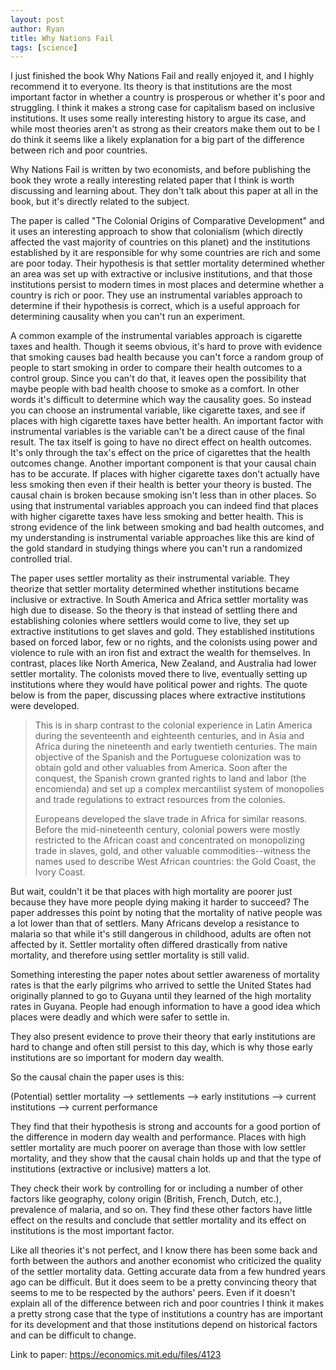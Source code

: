 ```yaml
---
layout: post
author: Ryan
title: Why Nations Fail
tags: [science]
---
```

I just finished the book Why Nations Fail and really enjoyed it, and I highly recommend it to everyone. Its theory is that institutions are the most important factor in whether a country is prosperous or whether it's poor and struggling. I think it makes a strong case for capitalism based on inclusive institutions. It uses some really interesting history to argue its case, and while most theories aren't as strong as their creators make them out to be I do think it seems like a likely explanation for a big part of the difference between rich and poor countries.

Why Nations Fail is written by two economists, and before publishing the book they wrote a really interesting related paper that I think is worth discussing and learning about. They don't talk about this paper at all in the book, but it's directly related to the subject.

The paper is called "The Colonial Origins of Comparative Development" and it uses an interesting approach to show that colonialism (which directly affected the vast majority of countries on this planet) and the institutions established by it are responsible for why some countries are rich and some are poor today. Their hypothesis is that settler mortality determined whether an area was set up with extractive or inclusive institutions, and that those institutions persist to modern times in most places and determine whether a country is rich or poor. They use an instrumental variables approach to determine if their hypothesis is correct, which is a useful approach for determining causality when you can't run an experiment.

A common example of the instrumental variables approach is cigarette taxes and health. Though it seems obvious, it's hard to prove with evidence that smoking causes bad health because you can't force a random group of people to start smoking in order to compare their health outcomes to a control group. Since you can't do that, it leaves open the possibility that maybe people with bad health choose to smoke as a comfort. In other words it's difficult to determine which way the causality goes. So instead you can choose an instrumental variable, like cigarette taxes, and see if places with high cigarette taxes have better health. An important factor with instrumental variables is the variable can't be a direct cause of the final result. The tax itself is going to have no direct effect on health outcomes. It's only through the tax's effect on the price of cigarettes that the health outcomes change. Another important component is that your causal chain has to be accurate. If places with higher cigarette taxes don't actually have less smoking then even if their health is better your theory is busted. The causal chain is broken because smoking isn't less than in other places. So using that instrumental variables approach you can indeed find that places with higher cigarette taxes have less smoking and better health. This is strong evidence of the link between smoking and bad health outcomes, and my understanding is instrumental variable approaches like this are kind of the gold standard in studying things where you can't run a randomized controlled trial.

The paper uses settler mortality as their instrumental variable. They theorize that settler mortality determined whether institutions became inclusive or extractive. In South America and Africa settler mortality was high due to disease. So the theory is that instead of settling there and establishing colonies where settlers would come to live, they set up extractive institutions to get slaves and gold. They established institutions based on forced labor, few or no rights, and the colonists using power and violence to rule with an iron fist and extract the wealth for themselves. In contrast, places like North America, New Zealand, and Australia had lower settler mortality. The colonists moved there to live, eventually setting up institutions where they would have political power and rights. The quote below is from the paper, discussing places where extractive institutions were developed.

>This is in sharp contrast to the colonial experience in Latin America during the seventeenth and eighteenth centuries, and in Asia and Africa during the nineteenth and early twentieth centuries. The main objective of the Spanish and the Portuguese colonization was to obtain gold and other valuables from America. Soon after the conquest, the Spanish crown granted rights to land and labor (the encomienda) and set up a complex mercantilist system of monopolies and trade regulations to extract resources from the colonies.
>
>Europeans developed the slave trade in Africa for similar reasons. Before the mid-nineteenth century, colonial powers were mostly restricted to the African coast and concentrated on monopolizing trade in slaves, gold, and other valuable commodities--witness the names used to describe West African countries: the Gold Coast, the Ivory Coast.

But wait, couldn't it be that places with high mortality are poorer just because they have more people dying making it harder to succeed? The paper addresses this point by noting that the mortality of native people was a lot lower than that of settlers. Many Africans develop a resistance to malaria so that while it's still dangerous in childhood, adults are often not affected by it. Settler mortality often differed drastically from native mortality, and therefore using settler mortality is still valid.

Something interesting the paper notes about settler awareness of mortality rates is that the early pilgrims who arrived to settle the United States had originally planned to go to Guyana until they learned of the high mortality rates in Guyana. People had enough information to have a good idea which places were deadly and which were safer to settle in.

They also present evidence to prove their theory that early institutions are hard to change and often still persist to this day, which is why those early institutions are so important for modern day wealth.

So the causal chain the paper uses is this:

(Potential) settler mortality --> settlements --> early institutions --> current institutions --> current performance

They find that their hypothesis is strong and accounts for a good portion of the difference in modern day wealth and performance. Places with high settler mortality are much poorer on average than those with low settler mortality, and they show that the causal chain holds up and that the type of institutions (extractive or inclusive) matters a lot.

They check their work by controlling for or including a number of other factors like geography, colony origin (British, French, Dutch, etc.), prevalence of malaria, and so on. They find these other factors have little effect on the results and conclude that settler mortality and its effect on institutions is the most important factor.

Like all theories it's not perfect, and I know there has been some back and forth between the authors and another economist who criticized the quality of the settler mortality data. Getting accurate data from a few hundred years ago can be difficult. But it does seem to be a pretty convincing theory that seems to me to be respected by the authors' peers. Even if it doesn't explain all of the difference between rich and poor countries I think it makes a pretty strong case that the type of institutions a country has are important for its development and that those institutions depend on historical factors and can be difficult to change.

Link to paper: <https://economics.mit.edu/files/4123>
